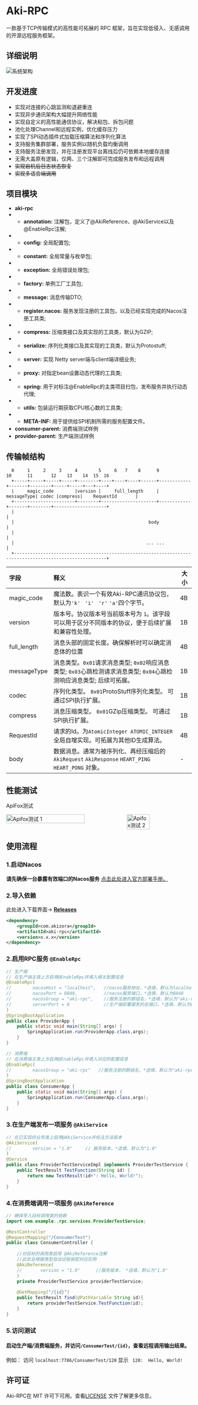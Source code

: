 # Aki-RPC
一款基于TCP传输模式的高性能可拓展的 RPC 框架，旨在实现低侵入、无感调用的开源远程服务框架。

## 详细说明
![系统架构](./pic/001.png)

## 开发进度
- 实现对连接的心跳监测和退避重连
- 实现异步通讯架构大幅提升网络性能
- 实现自定义的高性能通信协议，解决粘包、拆包问题
- 池化处理Channel和远程实例，优化缓存压力
- 实现了SPI动态插件式加载压缩算法和序列化算法
- 支持服务集群部署，服务实例以随机负载均衡调用
- 支持服务注册发现，并在注册发现平台离线后仍可依赖本地缓存连接
- 无需大盖原有逻辑，仅两、三个注解即可完成服务发布和远程调用
- ~~实现宕机后日志状态恢复~~
- ~~实现多语言端调用~~

## 项目模块
- **aki-rpc**
- - **annotation:** 注解包，定义了@AkiReference、@AkiService以及@EnableRpc注解;
- - **config:** 全局配置包;
- - **constant:** 全局常量与枚举包;
- - **exception:** 全局错误处理包;
- - **factory:** 单例工厂工具包;
- - **message:** 消息传输DTO;
- - **register.nacos:** 服务发现注册的工具包，以及已经实现完成的Nacos注册工具类;
- - **compress:** 压缩类接口及其实现的工具类，默认为GZIP;
- - **serialize:** 序列化类接口及其实现的工具类，默认为Protostuff;
- - **server:** 实现 Netty server端与client端详细业务;
- - **proxy:** 对指定bean设置动态代理的工具类;
- - **spring:** 用于对标注@EnableRpc的主类项目扫包，发布服务并执行动态代理;
- - **utils:** 包装运行期获取CPU核心数的工具类;
- - **META-INF:** 用于提供给SPI机制所需的服务配置文件。
- **consumer-parent:** 消费端测试样例
- **provider-parent:** 生产端测试样例



## 传输帧结构
```
  0     1     2     3     4        5     6   7    8      9            10      11       12    13    14  15  16
  +-----+-----+-----+-----+--------+----+----+----+------+------------+-------+--------+-----+-----+---+----+
  |     magic_code        |version |     full_length     | messageType| codec |compress|    RequestId       |
  +-----------------------+--------+---------------------+------------+-------+--------+--------------------+
  |                                                                                                         |
  |                                                   body                                                  |
  |                                                                                                         |
  |                                                  ... ...                                                |
  +---------------------------------------------------------------------------------------------------------+
```

| 字段            | 释义                                                                                          | 大小 |
| :-------------- |:--------------------------------------------------------------------------------------------|----|
| magic_code    | 魔法数。表识一个有效Aki-RPC通讯协议包，默认为```'k' ``` ```'i' ``` ```'r'```  ```'a'```四个字节。                   | 4B |
| version   | 版本号。协议版本号当前版本号为 ```1```。该字段可以用于区分不同版本的协议，便于后续扩展和兼容性处理。                                      | 1B |
| full_length   | 消息头部的固定长度。确保解析时可以确定消息体的位置                                                                   | 4B |
|  messageType  | 消息类型。```0x01```请求消息类型; ```0x02```响应消息类型; ```0x03```心跳检测请求消息类型; ```0x04```心跳检测响应消息类型; 后续可拓展。 | 1B |
| codec    | 序列化类型。 ```0x01```ProtoStuff序列化类型。 可通过SPI执行扩展。                                               | 1B |
|compress    | 消息压缩类型。 ```0x01```GZip压缩类型。 可通过SPI执行扩展。                                                     | 1B |
| RequestId   | 请求的Id。为```AtomicInteger ATOMIC_INTEGER```全局自增实现。可拓展为其他ID生成算法。                               | 4B |
|  body      | 数据消息。通常为被序列化、再经压缩后的```AkiRequest``` ```AkiResponse``` ```HEART_PING``` ```HEART_PONG``` 对象。 | -  |

## 性能测试
ApiFox测试
<div style="display: flex; justify-content: space-between;">
  <img src="./pic/002.png" style="width: 65%;" alt="Apifox测试 1"/><img src="./pic/003.png" style="width: 35%;" alt="Apifox测试 2"/> 
</div>



## 使用流程
### 1.启动Nacos
**请先确保一台暴露有效端口的Nacos服务**
[点击此处进入官方部署手册。](https://www.nacos.io/docs/v2.3/quickstart/quick-start/)

### 2.导入依赖
此处进入下载界面-> **[Releases](https://github.com/aki-zone/Aki-RPC/releases)**
``` xml
<dependency>
    <groupId>com.akizora</groupId>
    <artifactId>aki-rpc</artifactId>
    <version>x.x.x</version>  
</dependency>
```
### 2.启用RPC服务 ```@EnableRpc```

```java
// 生产端
// 在生产端主类上方启用@EnableRpc并填入相关配置信息
@EnableRpc(
//        nacosHost = "localhost",   //nacos服务地址，*选填，默认为localhost
//        nacosPort = 8848,          //nacos服务端口，*选填，默认为8848
//        nacosGroup = "aki-rpc",    //服务注册的群组名，*选填，默认为"aki-rpc"
//        serverPort = 0             //生产端部署服务的总端口，*选填，默认为0，即本机随机未占领的端口
)
@SpringBootApplication
public class ProviderApp {
    public static void main(String[] args) {
        SpringApplication.run(ProviderApp.class,args);
    }
}
```

```java
// 消费端
// 在消费端主类上方启用@EnableRpc并填入对应的配置信息
@EnableRpc(
//        nacosGroup = "aki-rpc"   //服务注册的群组名，*选填，默认为"aki-rpc"
)      
@SpringBootApplication
public class ConsumerApp {
    public static void main(String[] args) {
        SpringApplication.run(ConsumerApp.class,args);
    }
}

```

### 3.在生产端发布一项服务 ```@AkiService```

```java
// 在已实现的业务类上启用@AkiService并标注方法版本
@AkiService(
//        version = "1.0"     // 服务版本，*选填，默认为"1.0"
)
@Service
public class ProviderTestServiceImpl implements ProviderTestService {
    public TestResult TestFunction(String id) {
        return new TestResult(id+": Hello, World!");
    }
}

```

### 4.在消费端调用一项服务 ```@AkiReference```
```java
// 确保导入目标调用类的依赖
import com.example..rpc.services.ProviderTestService;

@RestController
@RequestMapping("/ConsumerTest")
public class ConsumerController {
    
    //对目标的调用类启用 @AkiReference注解
    //此处会根据类型自动远程装配对应实例
    @AkiReference(
    //       version = "1.0"      //服务版本， *选填，默认为"1.0"
    )
    private ProviderTestService providerTestService;
    
    @GetMapping("/{id}")
    public TestResult find(@PathVariable String id){
        return providerTestService.TestFunction(id);
    }
}
```

### 5.访问测试
#### 启动生产端/消费端服务，并访问```/ConsumerTest/{id}```，查看远程调用输出结果。
例如：
访问 ```localhost:7786/ConsumerTest/120```
显示 ``` 120:  Hello, World!```

## 许可证
Aki-RPC在 MIT 许可下可用。查看[LICENSE](pic/LICENSE.txt) 文件了解更多信息。
